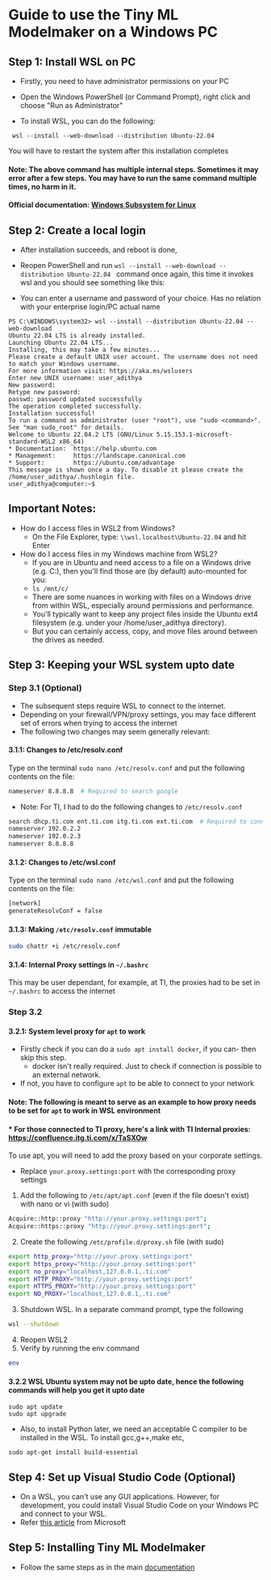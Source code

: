 # Guide to use the Tiny ML Modelmaker on a Windows PC

## Step 1: Install WSL on PC

* Firstly, you need to have administrator permissions on your PC

* Open the Windows PowerShell (or Command Prompt), right click and choose "Run as Administrator"

* To install WSL, you can do the following:
```commandline
 wsl --install --web-download --distribution Ubuntu-22.04  
```
You will have to restart the system after this installation completes 

#### Note: The above command has multiple internal steps. Sometimes it may error after a few steps. You may have to run the same command multiple times, no harm in it.
#### Official documentation: [Windows Subsystem for Linux](https://learn.microsoft.com/en-us/windows/wsl/about)

## Step 2: Create a local login

* After installation succeeds, and reboot is done,

* Reopen PowerShell and run ``` wsl --install --web-download --distribution Ubuntu-22.04  ``` command once again, this time it invokes wsl and you should see something like this:

* You can enter a username and password of your choice. Has no relation with your enterprise login/PC actual name
```commandline
PS C:\WINDOWS\system32> wsl --install --distribution Ubuntu-22.04 --web-download
Ubuntu 22.04 LTS is already installed.
Launching Ubuntu 22.04 LTS...                                                                                           
Installing, this may take a few minutes...
Please create a default UNIX user account. The username does not need to match your Windows username.
For more information visit: https://aka.ms/wslusers
Enter new UNIX username: user_adithya
New password:
Retype new password:
passwd: password updated successfully
The operation completed successfully.
Installation successful!
To run a command as administrator (user "root"), use "sudo <command>".
See "man sudo_root" for details.
Welcome to Ubuntu 22.04.2 LTS (GNU/Linux 5.15.153.1-microsoft-standard-WSL2 x86_64)
* Documentation:  https://help.ubuntu.com
* Management:     https://landscape.canonical.com
* Support:        https://ubuntu.com/advantage
This message is shown once a day. To disable it please create the
/home/user_adithya/.hushlogin file.
user_adithya@computer:~$  
```
## Important Notes:
* How do I access files in WSL2 from Windows?
  * On the File Explorer, type: ```\\wsl.localhost\Ubuntu-22.04``` and hit Enter
* How do I access files in my Windows machine from WSL2?
  * If you are in Ubuntu and need access to a file on a Windows drive (e.g. C:), then you'll find those are (by default) auto-mounted for you:
  * ```ls /mnt/c/ ```
  * There are some nuances in working with files on a Windows drive from within WSL, especially around permissions and performance. 
  * You'll typically want to keep any project files inside the Ubuntu ext4 filesystem (e.g. under your /home/user_adithya directory).
  * But you can certainly access, copy, and move files around between the drives as needed.

## Step 3: Keeping your WSL system upto date
### Step 3.1 (Optional)

* The subsequent steps require WSL to connect to the internet.
* Depending on your firewall/VPN/proxy settings, you may face different set of errors when trying to access the internet
* The following two changes may seem generally relevant:

#### 3.1.1: Changes to /etc/resolv.conf
Type on the terminal `sudo nano /etc/resolv.conf` and put the following contents on the file:
```bash
nameserver 8.8.8.8  # Required to search google
```
* Note: For TI, I had to do the following changes to `/etc/resolv.conf`
```bash
search dhcp.ti.com ent.ti.com itg.ti.com ext.ti.com  # Required to connect to internal servers
nameserver 192.0.2.2
nameserver 192.0.2.3
nameserver 8.8.8.8
```
#### 3.1.2: Changes to /etc/wsl.conf
Type on the terminal `sudo nano /etc/wsl.conf` and put the following contents on the file:
```bash
[network]
generateResolvConf = false
```
#### 3.1.3: Making `/etc/resolv.conf` immutable
```bash
sudo chattr +i /etc/resolv.conf
```

#### 3.1.4: Internal Proxy settings in `~/.bashrc`
This may be user dependant, for example, at TI, the proxies had to be set in `~/.bashrc` to access the internet



### Step 3.2
#### 3.2.1: System level proxy for `apt` to work

* Firstly check if you can do a `sudo apt install docker`, if you can- then skip this step.
  * docker isn't really required. Just to check if connection is possible to an external network.
* If not, you have to configure `apt` to be able to connect to your network

#### Note: The following is meant to serve as an example to how proxy needs to be set for `apt` to work in WSL environment
#### * For those connected to TI proxy, here's a link with TI Internal proxies: https://confluence.itg.ti.com/x/TaSXOw

To use apt, you will need to add the proxy based on your corporate settings.
* Replace `your.proxy.settings:port` with the corresponding proxy settings

1. Add the following to `/etc/apt/apt.conf` (even if the file doesn't exist) with nano or vi (with sudo)
```bash
Acquire::http::proxy "http://your.proxy.settings:port";
Acquire::https::proxy "http://your.proxy.settings:port";
```

2. Create the following `/etc/profile.d/proxy.sh` file (with sudo)

```bash
export http_proxy="http://your.proxy.settings:port"
export https_proxy="http://your.proxy.settings:port"
export no_proxy="localhost,127.0.0.1,.ti.com"
export HTTP_PROXY="http://your.proxy.settings:port"
export HTTPS_PROXY="http://your.proxy.settings:port"
export NO_PROXY="localhost,127.0.0.1,.ti.com"
```

3. Shutdown WSL. In a separate command prompt, type the following
```bash 
wsl --shutdown
```
4. Reopen WSL2
5. Verify by running the env command
```bash
env
```

#### 3.2.2 WSL Ubuntu system may not be upto date, hence the following commands will help you get it upto date
```commandline
sudo apt update
sudo apt upgrade
```

* Also, to install Python later, we need an acceptable C compiler to be installed in the WSL. To install gcc,g++,make etc,
```commandline
sudo apt-get install build-essential
```

## Step 4: Set up Visual Studio Code (Optional)
* On a WSL, you can't use any GUI applications. However, for development, you could install Visual Studio Code on your Windows PC and connect to your WSL.
* Refer [this article](https://learn.microsoft.com/en-us/windows/python/web-frameworks#set-up-visual-studio-code) from Microsoft 

## Step 5: Installing Tiny ML Modelmaker
- Follow the same steps as in the main [documentation](../README.md)